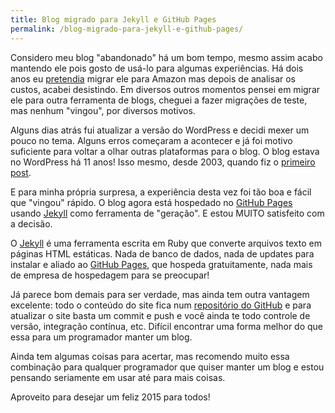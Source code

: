 ```yaml
---
title: Blog migrado para Jekyll e GitHub Pages
permalink: /blog-migrado-para-jekyll-e-github-pages/
---
```


Considero meu blog "abandonado" há um bom tempo, mesmo assim acabo mantendo ele pois gosto de usá-lo para algumas experiências. 
Há dois anos eu [pretendia](/9-anos-de-blog/) migrar ele para Amazon mas depois de analisar os custos, acabei desistindo. Em diversos outros momentos pensei em migrar ele para outra ferramenta de blogs, cheguei a fazer migrações de teste, mas nenhum "vingou", por diversos motivos.

Alguns dias atrás fui atualizar a versão do WordPress e decidi mexer um pouco no tema. Alguns erros começaram a acontecer e já foi motivo suficiente para voltar a olhar outras plataformas para o blog. O blog estava no WordPress há 11 anos! Isso mesmo, desde 2003, quando fiz o [primeiro post](/bem-vindo-ao-meu-blog/). 

E para minha própria surpresa, a experiência desta vez foi tão boa e fácil que "vingou" rápido. O blog agora está hospedado no [GitHub Pages](https://pages.github.com/) usando [Jekyll](http://jekyllrb.com/) como ferramenta de "geração". E estou MUITO satisfeito com a decisão.

O [Jekyll](http://jekyllrb.com/) é uma ferramenta escrita em Ruby que converte arquivos texto em páginas HTML estáticas. Nada de banco de dados, nada de updates para instalar e aliado ao [GitHub Pages](https://pages.github.com/), que hospeda gratuitamente, nada mais de empresa de hospedagem para se preocupar! 

Já parece bom demais para ser verdade, mas ainda tem outra vantagem excelente: todo o conteúdo do site fica num [repositório do GitHub](https://github.com/esasse/esasse.github.io) e para atualizar o site basta um commit e push e você ainda te todo controle de versão, integração contínua, etc. Difícil encontrar uma forma melhor do que essa para um programador manter um blog. 

Ainda tem algumas coisas para acertar, mas recomendo muito essa combinação para qualquer programador que quiser manter um blog e estou pensando seriamente em usar até para mais coisas.

Aproveito para desejar um feliz 2015 para todos!


